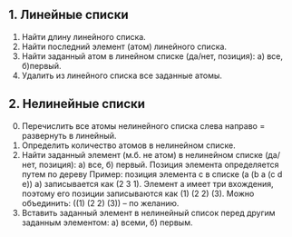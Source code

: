 ## 1. Линейные списки
1. Найти длину линейного списка.
2. Найти последний элемент (атом) линейного списка.
3. Найти заданный атом в линейном списке (да/нет, позиция): а) все, б)первый.
4. Удалить из линейного списка все заданные атомы.
## 2. Нелинейные списки
0. Перечислить все атомы нелинейного списка слева направо = развернуть в линейный.
1. Определить количество атомов в нелинейном списке.
2. Найти заданный элемент (м.б. не атом) в нелинейном списке (да/нет, позиция): а) все, б) первый. Позиция элемента определяется путем по дереву Пример: позиция элемента с в списке (a (b а (c d e)) а) записывается как (2 3 1). Элемент а имеет три вхождения, поэтому его позиции записываются как (1) (2 2) (3). Можно объединить: ((1) (2 2) (3)) – по желанию.
3. Вставить заданный элемент в нелинейный список перед другим заданным элементом: а) всеми, б) первым.
